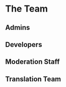 # The Team

## Admins
<Person
  avatar="https://cdn.discordapp.com/avatars/135923847147945985/a_070ba35184aeb8e92b12065333210d5d.png?size=128"
  imageClass="rounded"
  name="Coolguy3289"
  subtitle="SysAdmin">
  <a title="Website" href="https://thegamingcorner.net">
    <icon-site/>
  </a>
  <a title="GitHub" href="https://github.com/Coolguy3289">
    <icon-github/>
  </a>
  <a title="Twitter" href="https://twitter.com/DJCoolguy3289">
    <icon-twitter/>
  </a>
</Person>
<Person
  avatar="https://avatars1.githubusercontent.com/u/16436920?s=80&v=4"
  imageClass="rounded"
  name="Yooks"
  subtitle="Policy Manager"/>

## Developers
<Person
  avatar="https://avatars2.githubusercontent.com/u/37413895?s=80&v=4"
  imageClass="rounded"
  name="Yamboy"
  subtitle="Backend Developer"/>
<Person
  avatar="https://snazzah.com/i/snazzah4r.png"
  imageClass="rounded"
  name="Snazzah"
  subtitle="Frontend Developer">
  <a title="Website" href="https://snazzah.com/">
    <icon-site/>
  </a>
  <a title="GitHub" href="https://github.com/Snazzah">
    <icon-github/>
  </a>
  <a title="Twitter" href="https://twitter.com/Snazzah">
    <icon-twitter/>
  </a>
</Person>

## Moderation Staff
<Person 
  avatar="https://cdn.discordapp.com/avatars/129693097431924736/a_e5f8c34d381612f3c7db389ffb283067.png?size=128"
  imageClass="rounded"
  name="Mystic"
  subtitle="Moderator and Support Staff"/>
<Person
  avatar="https://cdn.discordapp.com/avatars/162381280330121216/e48ef347c9026e48fff482a88ca7ba1d.png?size=128"
  imageClass="rounded"
  name="Clab"
  subtitle="Moderator and Support Staff"/>
<Person
  avatar="https://cdn.discordapp.com/avatars/290384363076714496/c498c6ca571ecede3bd9f0abbbbcfa7c.png?size=128"
  imageClass="rounded"
  name="Techguy9078"
  subtitle="Moderator and Support Staff"/>

## Translation Team
<Person name="kcSeb"/>
<Person name="Saederup92"/>
<Person name="Setrin"/>
<Person name="dragon-kurve"/>
<Person name="infinite-persistence"/>
<Person name="Jerbod"/>
<Person name="Lobo Metalurgico"/>
<Person name="Mackan"/>
<Person name="MercyMe"/>
<Person name="Seadox"/>
